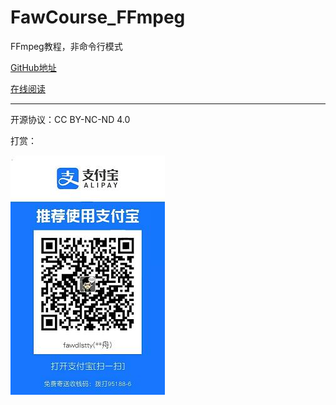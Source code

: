 # FawCourse_FFmpeg

FFmpeg教程，非命令行模式

[GitHub地址](https://github.com/fawdlstty/FawCourse_FFmpeg)

[在线阅读](https://www.fawdlstty.com/ffmpeg/index.html)

---

开源协议：CC BY-NC-ND 4.0

打赏：

![打赏](donate.jpg)
